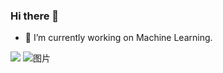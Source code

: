### Hi there 👋

- 🔭 I’m currently working on Machine Learning.


![](https://github-readme-stats.vercel.app/api?username=JamYiz)
![图片](https://count.getloli.com/get/@%E7%8B%82%E6%80%92%E7%99%BD%E7%BB%99%E6%80%AA?theme=asoul)
